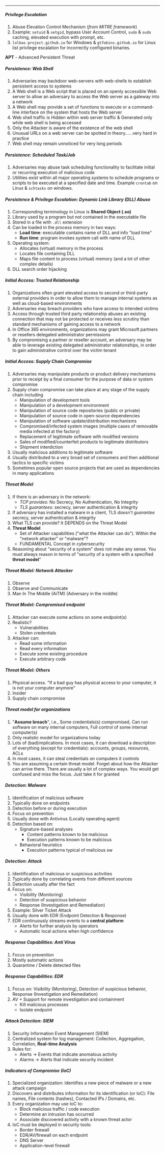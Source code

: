 
---
##### Privilege Escalation
1. Abuse Elevation Control Mechanism (*from MITRE framework*)
2. Example: `setuid` & `setgid`, bypass User Account Control, `sudo` & `sudo` caching, elevated execution with prompt, etc.
3. `lolbas-project.github.io` for Windows & `gtfobins.github.io` for Linux list privilege escalation for incorrectly configured binaries.

**APT** - Advanced Persistent Threat

##### Persistence: Web Shell
1. Adversaries may backdoor web-servers with web-shells to establish persistent access to systems
2. A Web shell is a Web script that is placed on an openly accessible Web server to allow an adversary to access the Web server as a gateway into a network
3. A Web shell may provide a set of functions to execute or a command-line interface on the system that hosts the Web server
4. Web shell traffic is Hidden within web server traffic & Generated only while web shell is being accessed
5. Only the Attacker is aware of the existence of the web shell
6. Unusual URLs on a web server can be spotted in theory......very hard in practice
7. Web shell may remain unnoticed for very long periods

##### Persistence: Scheduled Task/Job
1. Adversaries may abuse task scheduling functionality to facilitate initial or recurring execution of malicious code
2. Utilities exist within all major operating systems to schedule programs or scripts to be executed at a specified date and time. Example `crontab` on Linux & `schtasks` on windows.

##### Persistence & Privilege Escalation: Dynamic Link Library (DLL) Abuse
1. Corresponding terminology in Linux is **Shared Object (.so)**
2. Library used by a program but not contained in the executable file
3. Stored in a file with `.dll` extension
4. Can be loaded in the process memory in two ways:
   - **Load time**: executable contains name of DLL and info "load time"
   - **Run time**: program invokes system call with name of DLL
5. Operating system:
   - Allocates (virtual) memory in the process
   - Locates file containing DLL
   - Maps file content to process (virtual) memory (and a lot of other complex details)
6. DLL search order hijacking

##### Initial Access: Trusted Relationship
1. Organizations often grant elevated access to second or third-party external providers in order to allow them to manage internal systems as well as cloud-based environments
2. Adversaries may breach providers who have access to intended victims
3. Access through trusted third party relationship abuses an existing connection that may not be protected or receives less scrutiny than standard mechanisms of gaining access to a network
4. In Office 365 environments, organizations may grant Microsoft partners or resellers delegated administrator permissions
5. By compromising a partner or reseller account, an adversary may be able to leverage existing delegated administrator relationships, in order to gain administrative control over the victim tenant

##### Initial Access: Supply Chain Compromise
1. Adversaries may manipulate products or product delivery mechanisms prior to receipt by a final consumer for the purpose of data or system compromise
2. Supply chain compromise can take place at any stage of the supply chain including
   - Manipulation of development tools
   - Manipulation of a development environment
   - Manipulation of source code repositories (public or private)
   - Manipulation of source code in open-source dependencies
   - Manipulation of software update/distribution mechanisms
   - Compromised/infected system images (multiple cases of removable media infected at the factory)
   - Replacement of legitimate software with modified versions
   - Sales of modified/counterfeit products to legitimate distributors
   - Shipment interdiction
3. Usually malicious additions to legitimate software
4. Usually distributed to a very broad set of consumers and then additional tactics to specific victims
5. Sometimes popular open source projects that are used as dependencies in many applications

##### Threat Model
1. If there is an adversary in the network:
   - *TCP provides*: No Secrecy, No Authentication, No Integrity
   - *TLS guarantees*: secrecy, server authentication & integrity
2. If adversary has installed a malware in a client, TLS *doesn't guarantee* secrecy, server authentication & integrity
3. What TLS can provide? It DEPENDS on the Threat Model
4. **Threat Model**
   - Set of Attacker capabilities ("what the Attacker can do"). Within the "network attacker" or "malware"?
   - FUNDAMENTAL Concept in cybersecurity
5. Reasoning about "security of a system" does not make any sense. You must always reason in terms of "security of a system with a specified **threat model**" 

##### Threat Model: Network Attacker
1. Observe
2. Observe and Communicate
3. Man In The Middle (AiTM) (Adversary in the middle)

##### Threat Model: Compromised endpoint
1. Attacker can execute some actions on some endpoint(s)
2. Realistic?
   - Vulnerabilities
   - Stolen credentials
3. Attacker can:
   - Read some information
   - Read every information
   - Execute some existing procedure
   - Execute arbitrary code

##### Threat Model: Others
1. Physical access. "If a bad guy has physical access to your computer, it is not your computer anymore"
2. Insider
3. Supply chain compromise

##### Threat model for organizations
1. "**Assume breach**", i.e., Some credentials(s) compromised, Can run software on many internal computers, Full control of some internal computer(s)
2. Only realistic model for organizations today
3. Lots of (bad)implications. In most cases, it can download a description of everything (except for credentials): accounts, groups, resources, ACLs
4. In most cases, it can steal credentials on computers it controls
5. You are assuming a certain threat model. Forget about how the Attacker can arrive there. There are usually a lot of complex ways. You would get confused and miss the focus. Just take it for granted

##### Detection: Malware
1. Identification of malicious software
2. Typically done on endpoints
3. Detection before or during execution
4. Focus on prevention
5. Usually done with Antivirus (Locally operating agent)
6. Detection based on:
   - Signature-based analyses
     - Content patterns known to be malicious
     - Execution patterns known to be malicious
   - Behavioral heuristics
     - Execution patterns typical of malicious sw

##### Detection: Attack
1. Identification of malicious or suspicious activities
2. Typically done by correlating events from different sources
3. Detection usually after the fact
4. Focus on:
   - Visibility (Monitoring)
   - Detection of suspicious behavior
   - Response (Investigation and Remediation)
5. Example: Silver Ticket Attack
6. Usually done with EDR (Endpoint Detection & Response)
7. EDR continuously streams events to a **central platform**
   - Alerts for further analysis by operators
   - Automatic local actions when high confidence

##### Response Capabilities: Anti Virus
1. Focus on prevention
2. Mostly automatic actions
3. Quarantine / Delete detected files

##### Response Capabilities: EDR
1. Focus on: Visibility (Monitoring), Detection of suspicious behavior, Response (Investigation and Remediation)
2. AV + Support for remote investigation and containment
   - Kill malicious processes
   - Isolate endpoint

##### Attack Detection: SIEM
1. Security Information Event Management (SIEM)
2. Centralized system for log management: Collection, Aggregation, Correlation, **Real-time Analysis**
3. Rules for:
   - Alerts → Events that indicate anomalous activity
   - Alarms → Alerts that indicate security incident

##### Indicators of Compromise (IoC)
1. Specialized organization: Identifies a new piece of malware or a new attack campaign
2. Discovers and distributes information for its identification (or IoC): File names, File contents (hashes), Contacted IPs / Domains, etc.
3. Every organization may use IoC to:
   - Block malicious traffic / code execution
   - Determine an intrusion has occurred
   - Associate discovered activity with a known threat actor
4. IoC must be deployed in security tools:
   - Border firewall
   - EDR/AV/firewall on each endpoint
   - DNS Server
   - Application-level firewall